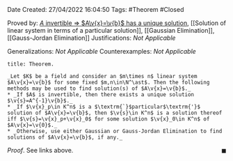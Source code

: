 <br />
<br />

Date Created: 27/04/2022 16:04:50
Tags: #Theorem #Closed

Proved by: [$A$ invertible $\Rightarrow$ $A\v{x}=\v{b}$ has a unique solution](Invertible%20coefficient%20matrix%20implies%20unique%20solution.md), [[Solution of linear system in terms of a particular solution]], [[Gaussian Elimination]], [[Gauss-Jordan Elimination]]
Justifications: _Not Applicable_

Generalizations: _Not Applicable_
Counterexamples: _Not Applicable_

``` ad-Theorem
title: Theorem.

_Let $K$ be a field and consider an $m\times n$ linear system $A\v{x}=\v{b}$ for some fixed $m,n\in\N^\ast$. Then the following methods may be used to find solution(s) of $A\v{x}=\v{b}$._
* _If $A$ is invertible, then there exists a unique solution $\v{s}=A^{-1}\v{b}$._
* _If $\v{x}_p\in K^n$ is a $\textrm{`}$particular$\textrm{'}$ solution of $A\v{x}=\v{b}$, then $\v{s}\in K^n$ is a solution thereof iff $\v{s}=\v{x}_p+\v{x}_0$ for some solution $\v{x}_0\in K^n$ of $A\v{x}=\v{0}$._
* _Otherwise, use either Gaussian or Gauss-Jordan Elimination to find solutions of $A\v{x}=\v{b}$, if any._

```

_Proof_. See links above.<span style="float:right;">$\blacksquare$</span>
